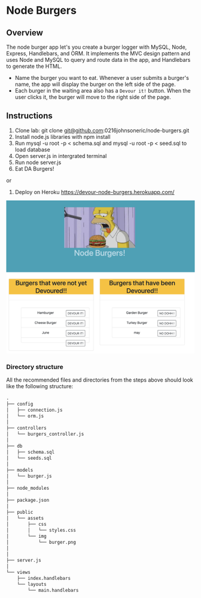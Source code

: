 # Node Burgers 

## Overview

The node burger app let's you create a burger logger with MySQL, Node, Express, Handlebars, and ORM. It implements the MVC design pattern and uses Node and MySQL to query and route data in the app, and Handlebars to generate the HTML.
* Name the burger you want to eat. Whenever a user submits a burger's name, the app will display the burger on the left side of the page.
* Each burger in the waiting area also has a `Devour it!` button. When the user clicks it, the burger will move to the right side of the page. 

## Instructions

1) Clone lab: git clone git@github.com:0216johnsoneric/node-burgers.git
2) Install node.js libraries with npm install
3) Run mysql -u root -p < schema.sql and mysql -u root -p < seed.sql to load database
3) Open server.js in intergrated terminal
4) Run node server.js
5) Eat DA Burgers!

or 

1) Deploy on Heroku 
 https://devour-node-burgers.herokuapp.com/

<img src="public/assets/img/Screen Shot 2020-11-07 at 4.13.24 PM.png"/>

### Directory structure

All the recommended files and directories from the steps above should look like the following structure:

```
.
├── config
│   ├── connection.js
│   └── orm.js
│ 
├── controllers
│   └── burgers_controller.js
│
├── db
│   ├── schema.sql
│   └── seeds.sql
│
├── models
│   └── burger.js
│ 
├── node_modules
│ 
├── package.json
│
├── public
│   └── assets
│       ├── css
│       │   └── styles.css
│       └── img
│           └── burger.png
│   
│
├── server.js
│
└── views
    ├── index.handlebars
    └── layouts
        └── main.handlebars
```
